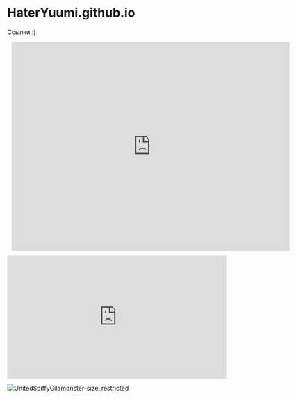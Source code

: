 # HaterYuumi.github.io

Ссылки :)

<div style="width: 640px; height: 480px; margin: 10px; position: relative;"><iframe allowfullscreen frameborder="0" style="width:640px; height:480px" src="https://lucid.app/documents/embedded/aa67daf8-8b9f-4b2e-a9ef-57c278a773a1" id="jIJ9815C4aVv"></iframe></div>

<div style="width: 100%;"><div style="position: relative; padding-bottom: 56.25%; padding-top: 0; height: 0;"><iframe title="hggghg" frameborder="0" width="864" height="486" style="position: absolute; top: 0; left: 0; width: 100%; height: 100%;" src="https://view.genial.ly/637337ab53da840018858faf" type="text/html" allowscriptaccess="always" allowfullscreen="true" scrolling="yes" allownetworking="all"></iframe> </div> </div>

![UnitedSpiffyGilamonster-size_restricted](https://user-images.githubusercontent.com/114468482/201854037-00e2c1df-7045-4b1e-941d-6be7cca00fde.gif)

